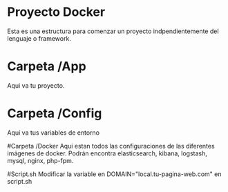 # Proyecto Docker
Esta es una estructura para comenzar un proyecto indpendientemente del lenguaje o framework.

# Carpeta /App
Aqui va tu proyecto.

# Carpeta /Config
Aquí va tus variables de entorno

#Carpeta /Docker
Aqui estan todos las configuraciones de las diferentes imágenes de docker.
Podrán encontra elasticsearch, kibana, logstash, mysql, nginx, php-fpm.

#Script.sh 
Modificar la variable en DOMAIN="local.tu-pagina-web.com" en script.sh
